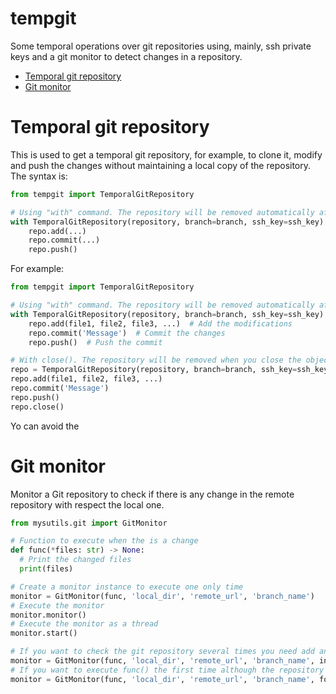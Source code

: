 # tempgit
Some temporal operations over git repositories using, mainly, ssh private keys and a git monitor
to detect changes in a repository.

* [Temporal git repository](#temporal-git-repository)
* [Git monitor](#git-monitor)

# Temporal git repository<a id="temporal-git-repository" name="temporal-git-repository"></a>

This is used to get a temporal git repository, for example, to clone it, modify and push the changes
without maintaining a local copy of the repository. The syntax is:

```python
from tempgit import TemporalGitRepository

# Using "with" command. The repository will be removed automatically after the "with" command finishes 
with TemporalGitRepository(repository, branch=branch, ssh_key=ssh_key) as repo:
    repo.add(...)
    repo.commit(...)
    repo.push()
```

For example:

```python
from tempgit import TemporalGitRepository

# Using "with" command. The repository will be removed automatically after the "with" command finishes 
with TemporalGitRepository(repository, branch=branch, ssh_key=ssh_key) as repo:
    repo.add(file1, file2, file3, ...)  # Add the modifications
    repo.commit('Message')  # Commit the changes
    repo.push()  # Push the commit

# With close(). The repository will be removed when you close the object.
repo = TemporalGitRepository(repository, branch=branch, ssh_key=ssh_key):
repo.add(file1, file2, file3, ...)
repo.commit('Message')
repo.push()
repo.close()
```

Yo can avoid the 

# Git monitor<a id="git-monitor" name="git-monitor"></a>

Monitor a Git repository to check if there is any change in the remote repository with respect the local one.

```python
from mysutils.git import GitMonitor

# Function to execute when the is a change
def func(*files: str) -> None:
  # Print the changed files
  print(files)

# Create a monitor instance to execute one only time  
monitor = GitMonitor(func, 'local_dir', 'remote_url', 'branch_name')
# Execute the monitor
monitor.monitor()
# Execute the monitor as a thread
monitor.start()

# If you want to check the git repository several times you need add an interval to
monitor = GitMonitor(func, 'local_dir', 'remote_url', 'branch_name', interval=30)  # 30 seconds
# If you want to execute func() the first time although the repository has not changed, use force
monitor = GitMonitor(func, 'local_dir', 'remote_url', 'branch_name', force=True, interval=30)
```